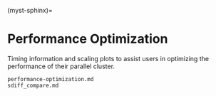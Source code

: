 (myst-sphinx)=

# Performance Optimization 

Timing information and scaling plots to assist users in optimizing the performance of their parallel cluster.

```{toctree}
performance-optimization.md
sdiff_compare.md
```
